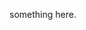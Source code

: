 <!--
Type: model-index
Models:
  - Name: Inception v3 - 90 epochs
    In Collection: Inception v3 
    Metadata:
      Epochs: 90
    Results:
      - Task: Image Classification
        Dataset: ImageNet
        Metrics:
          Top 1 Accuracy: 74.67%
          Top 5 Accuracy: 92.1%
    Weights: https://download.pytorch.org/models/inception_v3_google-1a9a5a14.pth
    Image: ../images/image.png
-->

something here. 